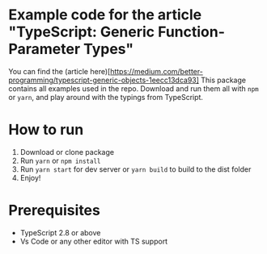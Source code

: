 # Example code for the article "TypeScript: Generic Function-Parameter Types"
You can find the (article here)[https://medium.com/better-programming/typescript-generic-objects-1eecc13dca93]
This package contains all examples used in the repo. Download and run them all with `npm` or `yarn`, and play around with the typings from TypeScript.

# How to run
1. Download or clone package
2. Run `yarn` or `npm install`
3. Run `yarn start` for dev server or `yarn build` to build to the dist folder
4. Enjoy!

# Prerequisites
- TypeScript 2.8 or above
- Vs Code or any other editor with TS support
